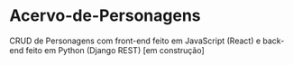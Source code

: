 # Acervo-de-Personagens

CRUD de Personagens com front-end feito em JavaScript (React) e back-end feito em Python (Django REST) [em construção]
